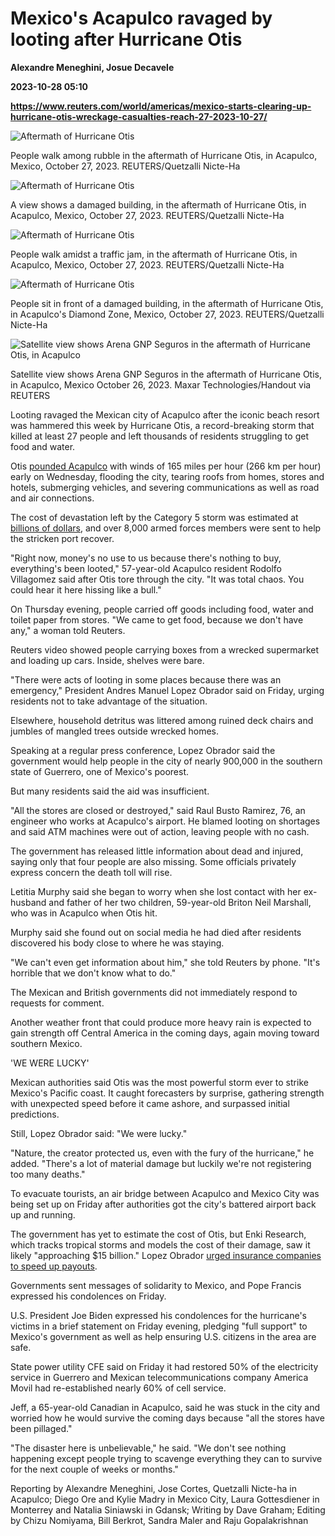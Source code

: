 # Mexico's Acapulco ravaged by looting after Hurricane Otis
**Alexandre Meneghini, Josue Decavele**

**2023-10-28 05:10**

**https://www.reuters.com/world/americas/mexico-starts-clearing-up-hurricane-otis-wreckage-casualties-reach-27-2023-10-27/**

![Aftermath of Hurricane Otis](https://www.reuters.com/resizer/h20VPaoG889F6OoCTpG57nFGack=/1920x0/filters:quality(80)/cloudfront-us-east-2.images.arcpublishing.com/reuters/D2Z3TADK5FPEXDRFWUZN2SVRFU.jpg)

People walk among rubble in the aftermath of Hurricane Otis, in Acapulco, Mexico, October 27, 2023. REUTERS/Quetzalli Nicte-Ha

![Aftermath of Hurricane Otis](https://www.reuters.com/resizer/BChBRCfnUDJrkWCUxWM8gq43tfU=/1920x0/filters:quality(80)/cloudfront-us-east-2.images.arcpublishing.com/reuters/4DVHTFIAJJIRBP3HIX6S5LR6DU.jpg)

A view shows a damaged building, in the aftermath of Hurricane Otis, in Acapulco, Mexico, October 27, 2023. REUTERS/Quetzalli Nicte-Ha

![Aftermath of Hurricane Otis](https://www.reuters.com/resizer/FQhNo64LhLWO0HxFJJBFVuj32Sg=/1920x0/filters:quality(80)/cloudfront-us-east-2.images.arcpublishing.com/reuters/TQO26636DROIHA5A6KBRUS6PBQ.jpg)

People walk amidst a traffic jam, in the aftermath of Hurricane Otis, in Acapulco, Mexico, October 27, 2023. REUTERS/Quetzalli Nicte-Ha

![Aftermath of Hurricane Otis](https://www.reuters.com/resizer/v7-eDPpNbz1BcdNm74AwIezh--o=/1920x0/filters:quality(80)/cloudfront-us-east-2.images.arcpublishing.com/reuters/GWVCE2L2XNIUDDC2DSWGPB63VE.jpg)

People sit in front of a damaged building, in the aftermath of Hurricane Otis, in Acapulco's Diamond Zone, Mexico, October 27, 2023. REUTERS/Quetzalli Nicte-Ha

![Satellite view shows Arena GNP Seguros in the aftermath of Hurricane Otis, in Acapulco](https://www.reuters.com/resizer/HN7K5jH-epCkaqhN_1s95IX2_3Q=/1920x0/filters:quality(80)/cloudfront-us-east-2.images.arcpublishing.com/reuters/MNT2R4EKQBP7RI4ZHE65ZSXKJ4.jpg)

Satellite view shows Arena GNP Seguros in the aftermath of Hurricane Otis, in Acapulco, Mexico October 26, 2023. Maxar Technologies/Handout via REUTERS

Looting ravaged the Mexican city of Acapulco after the iconic beach resort was hammered this week by Hurricane Otis, a record-breaking storm that killed at least 27 people and left thousands of residents struggling to get food and water.

Otis [pounded Acapulco](https://www.reuters.com/world/americas/tropical-storm-otis-intensifies-before-reaching-mexicos-south-coast-2023-10-24/) with winds of 165 miles per hour (266 km per hour) early on Wednesday, flooding the city, tearing roofs from homes, stores and hotels, submerging vehicles, and severing communications as well as road and air connections.

The cost of devastation left by the Category 5 storm was estimated at [billions of dollars](https://www.reuters.com/world/americas/mexico-clears-up-wreckage-hurricane-otis-counts-cost-damage-2023-10-26/), and over 8,000 armed forces members were sent to help the stricken port recover.

"Right now, money's no use to us because there's nothing to buy, everything's been looted," 57-year-old Acapulco resident Rodolfo Villagomez said after Otis tore through the city. "It was total chaos. You could hear it here hissing like a bull."

On Thursday evening, people carried off goods including food, water and toilet paper from stores. "We came to get food, because we don't have any," a woman told Reuters.

Reuters video showed people carrying boxes from a wrecked supermarket and loading up cars. Inside, shelves were bare.

"There were acts of looting in some places because there was an emergency," President Andres Manuel Lopez Obrador said on Friday, urging residents not to take advantage of the situation.

Elsewhere, household detritus was littered among ruined deck chairs and jumbles of mangled trees outside wrecked homes.

Speaking at a regular press conference, Lopez Obrador said the government would help people in the city of nearly 900,000 in the southern state of Guerrero, one of Mexico's poorest.

But many residents said the aid was insufficient.

"All the stores are closed or destroyed," said Raul Busto Ramirez, 76, an engineer who works at Acapulco's airport. He blamed looting on shortages and said ATM machines were out of action, leaving people with no cash.

The government has released little information about dead and injured, saying only that four people are also missing. Some officials privately express concern the death toll will rise.

Letitia Murphy said she began to worry when she lost contact with her ex-husband and father of her two children, 59-year-old Briton Neil Marshall, who was in Acapulco when Otis hit.

Murphy said she found out on social media he had died after residents discovered his body close to where he was staying.

"We can't even get information about him," she told Reuters by phone. "It's horrible that we don't know what to do."

The Mexican and British governments did not immediately respond to requests for comment.

Another weather front that could produce more heavy rain is expected to gain strength off Central America in the coming days, again moving toward southern Mexico.

'WE WERE LUCKY'

Mexican authorities said Otis was the most powerful storm ever to strike Mexico's Pacific coast. It caught forecasters by surprise, gathering strength with unexpected speed before it came ashore, and surpassed initial predictions.

Still, Lopez Obrador said: "We were lucky."

"Nature, the creator protected us, even with the fury of the hurricane," he added. "There's a lot of material damage but luckily we're not registering too many deaths."

To evacuate tourists, an air bridge between Acapulco and Mexico City was being set up on Friday after authorities got the city's battered airport back up and running.

The government has yet to estimate the cost of Otis, but Enki Research, which tracks tropical storms and models the cost of their damage, saw it likely "approaching $15 billion." Lopez Obrador [urged insurance companies to speed up payouts](https://www.reuters.com/world/americas/after-hurricane-mexican-president-urges-insurers-hurry-payouts-2023-10-27/).

Governments sent messages of solidarity to Mexico, and Pope Francis expressed his condolences on Friday.

U.S. President Joe Biden expressed his condolences for the hurricane's victims in a brief statement on Friday evening, pledging "full support" to Mexico's government as well as help ensuring U.S. citizens in the area are safe.

State power utility CFE said on Friday it had restored 50% of the electricity service in Guerrero and Mexican telecommunications company America Movil had re-established nearly 60% of cell service.

Jeff, a 65-year-old Canadian in Acapulco, said he was stuck in the city and worried how he would survive the coming days because "all the stores have been pillaged."

"The disaster here is unbelievable," he said. "We don't see nothing happening except people trying to scavenge everything they can to survive for the next couple of weeks or months."

Reporting by Alexandre Meneghini, Jose Cortes, Quetzalli Nicte-ha in Acapulco; Diego Ore and Kylie Madry in Mexico City, Laura Gottesdiener in Monterrey and Natalia Siniawski in Gdansk; Writing by Dave Graham; Editing by Chizu Nomiyama, Bill Berkrot, Sandra Maler and Raju Gopalakrishnan